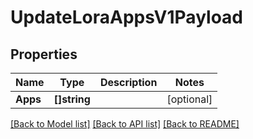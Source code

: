 # UpdateLoraAppsV1Payload

## Properties

Name | Type | Description | Notes
------------ | ------------- | ------------- | -------------
**Apps** | **[]string** |  | [optional] 

[[Back to Model list]](../README.md#documentation-for-models) [[Back to API list]](../README.md#documentation-for-api-endpoints) [[Back to README]](../README.md)


